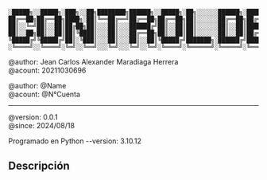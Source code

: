 ```
░█████╗░░█████╗░███╗░░██╗████████╗██████╗░░█████╗░██╗░░░░░░██████╗░███████╗░███╗░░██╗░█████╗░████████╗░█████╗░░██████╗
██╔══██╗██╔══██╗████╗░██║╚══██╔══╝██╔══██╗██╔══██╗██║░░░░░░██╔══██╗██╔════╝░████╗░██║██╔══██╗╚══██╔══╝██╔══██╗██╔════╝
██║░░╚═╝██║░░██║██╔██╗██║░░░██║░░░██████╔╝██║░░██║██║░░░░░░██║░░██║█████╗░░░██╔██╗██║██║░░██║░░░██║░░░███████║╚█████╗░
██║░░██╗██║░░██║██║╚████║░░░██║░░░██╔══██╗██║░░██║██║░░░░░░██║░░██║██╔══╝░░░██║╚████║██║░░██║░░░██║░░░██╔══██║░╚═══██╗
╚█████╔╝╚█████╔╝██║░╚███║░░░██║░░░██║░░██║╚█████╔╝███████╗░██████╔╝███████╗░██║░╚███║╚█████╔╝░░░██║░░░██║░░██║██████╔╝
░╚════╝░░╚════╝░╚═╝░░╚══╝░░░╚═╝░░░╚═╝░░╚═╝░╚════╝░╚══════╝░╚═════╝░╚══════╝░╚═╝░░╚══╝░╚════╝░░░░╚═╝░░░╚═╝░░╚═╝╚═════╝░
```

@author: Jean Carlos Alexander Maradiaga Herrera<br>
@acount: 20211030696<br>

@author: @Name <br>
@acount: @N°Cuenta<br>

---
@version: 0.0.1<br>
@since:  2024/08/18

Programado en Python
--version: 3.10.12

## Descripción


